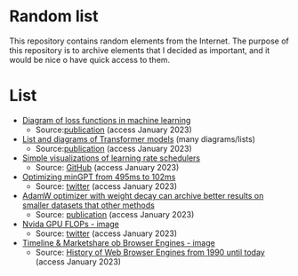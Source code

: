 # Random list

This repository contains random elements from the Internet.
The purpose of this repository is to archive elements that I decided as important, and it would be nice o have quick access to them.

# List

- [Diagram of loss functions in machine learning](data/loss_functions_in_machine_learning)
  - Source:[publication](https://arxiv.org/abs/2301.05579) (access January 2023)
- [List and diagrams of Transformer models](data/transformer_list) (many diagrams/lists)
  - Source:[publication](https://arxiv.org/abs/2301.04655) (access January 2023)
- [Simple visualizations of learning rate schedulers](data/learning_rates)
  - Source: [GitHub](https://github.com/rasbt/machine-learning-notes/blob/7abac1b3dfe47b84887fcee80e5cca0e7ebf5061/learning-rates/scheduler-comparison/overview.png) (access January 2023)
- [Optimizing minGPT from 495ms to 102ms](data/optimizing_mingpt)
  - Source: [twitter](https://twitter.com/karpathy/status/1607791537978748929) (access January 2023)
- [AdamW optimizer with weight decay can archive better results on smaller datasets that other methods](data/adamw_optimizer_weight_decay)
  - Source: [publication](https://arxiv.org/abs/2201.02177) (access January 2023)
- [Nvida GPU FLOPs - image](data/nvidia_gpu_flops)
  - Source: [twitter](https://twitter.com/cHHillee/status/1613955410695708672) (access January 2023)
- [Timeline & Marketshare ob Browser Engines - image](data/browser_egines)
  - Source: [History of Web Browser Engines from 1990 until today](https://eylenburg.github.io/browser_engines.htm) (access January 2023)
